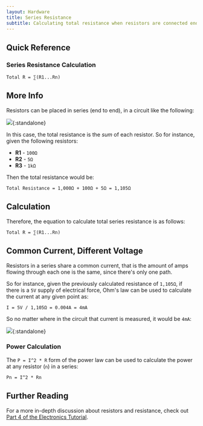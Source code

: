```yaml
---
layout: Hardware
title: Series Resistance
subtitle: Calculating total resistance when resistors are connected end-to-end.
---
```


## Quick Reference

### Series Resistance Calculation

```
Total R = ∑(R1...Rn)
```

## More Info

Resistors can be placed in series (end to end), in a circuit like the following:

![](/Hardware/Tutorials/Electronics/Part4/Resistors_in_Series.svg){:standalone}

In this case, the total resistance is the _sum_ of each resistor. So for instance, given the following resistors:

 * **R1** - `100Ω`
 * **R2** - `5Ω`
 * **R3** - `1kΩ`

Then the total resistance would be:

```
Total Resistance = 1,000Ω + 100Ω + 5Ω = 1,105Ω
```

## Calculation

Therefore, the equation to calculate total series resistance is as follows:

```
Total R = ∑(R1...Rn)
```

## Common Current, Different Voltage

Resistors in a series share a common current, that is the amount of amps flowing through each one is the same, since there's only one path.

So for instance, given the previously calculated resistance of `1,105Ω`, if there is a `5V` supply of electrical force, Ohm's law can be used to calculate the current at any given point as:

```
I = 5V / 1,105Ω = 0.004A = 4mA
```

So no matter where in the circuit that current is measured, it would be `4mA`:

![](/Hardware/Tutorials/Electronics/Part4/Common_Current_w_Values.svg){:standalone}

### Power Calculation

The `P = I^2 * R` form of the power law can be used to calculate the power at any resistor (`n`) in a series:

```
Pn = I^2 * Rn
```

## Further Reading

For a more in-depth discussion about resistors and resistance, check out [Part 4 of the Electronics Tutorial](/Hardware/Tutorials/Electronics/Part4/Resistance/).
